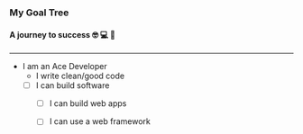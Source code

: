 ### My Goal Tree 

#### A journey to success 🤓 💻 🙏

---

* I am an Ace Developer 
  * I write clean/good code
  * [ ] I can build software
    * [ ] I can build web apps
    * [ ] I can use a web framework



